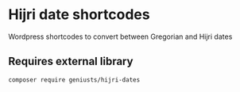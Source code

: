 # Hijri date shortcodes
Wordpress shortcodes to convert between Gregorian and Hijri dates

## Requires external library
```
composer require geniusts/hijri-dates
```
